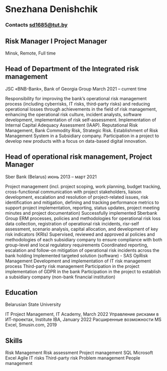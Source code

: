 # Snezhana Denishchik
### Contacts sd1685@tut.by
## Risk Manager I Project Manager
Minsk, Remote, Full time

## Head of Department of the Integrated risk management
JSC «BNB-Bank», Bank of Georgia Group
March 2021 – current time

Responsibility for improving the bank’s operational risk management process (including cyberrisks, IT risks, third-party risks) and reducing operational losses through achievements in the field of risk management, enhancing the operational risk culture, incident analysts, software development, implementation of risk self-assessment.
Implementation of Internal Capital Adequacy Assessment (IAAP).
Reputational Risk Management, Bank Commodity Risk, Strategic Risk. Establishment of Risk Management System in a Subsidiary company.
Participation in a project to develop new products with a focus on data-based digital innovation.

## Head of operational risk management, Project Manager
Sber Bank (Belarus)
июнь 2013 – март 2021

Project management (incl. project scoping, work planning, budget tracking, cross-functional communication with project stakeholders, liaison development, escalation and resolution of project-related issues, risk identification and mitigation, defining and tracking performance metrics to support project implementation, reporting, status updates, project meeting minutes and project documentation)
Successfully implemented Sberbank Group ERM processes, policies and methodologies for operational risk loss data collection, registration of operational risk incidents, risr-self assessment, scenario analysis, capital allocation, and development of key risk indicators (KRIs)
Supervised, reviewed and approved al policies and methodologies of each subsidiary company to ensure compliance with both group-level and local regulatory requirements
Coordinated reporting, escalation and follow-on mitigation of operational risk incidents across the bank holding
Implemented targeted solution (software) - SAS OpRisk Management
Development and implementation of IT risk management process
Third-party risk management
Participation in the project implementation of GDPR in the bank
Participation in the project to establish a subsidiary company (non-bank financial institution)

## Education
Belarusian State University

IT Project Management, IT Academy, March 2022
Управление рисками в ИТ-проектах, Institute IBA, January 2022
Расширенные возможности MS Excel, Smusin.com, 2019

## Skills
Risk Management
Risk assessment
Project management
SQL
Microsoft Excel
Agile
IT risks
Third-party risk
Problem management
People management
